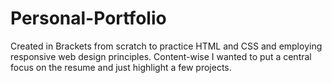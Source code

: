 # Personal-Portfolio

Created in Brackets from scratch to practice HTML and CSS and employing responsive web design principles. Content-wise I wanted to put a central focus on the resume and just highlight a few projects. 
